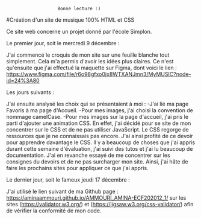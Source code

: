                        Bonne lecture :)

#Création d'un site de musique 100% HTML et CSS

Ce site web concerne un projet donné par l'école Simplon. 



Le premier jour, soit le mercredi 9 décembre :

J'ai commencé le croquis de mon site sur une feuille blanche tout simplement. Cela m'a permis d'avoir les idées plus claires. 
Ce n'est qu'ensuite que j'ai effectué la maquette sur Figma, dont voici le lien : https://www.figma.com/file/r6o98gfxo0jx8WTXANJmn3/MyMUSIC?node-id=24%3A80 



Les jours suivants :

J'ai ensuite analysé les choix qui se présentaient à moi : 
-J'ai lié ma page Favoris à ma page d'Accueil.
-Pour mes images, j'ai choisi la convention de nommage camelCase.
-Pour mes images sur la page d'accueil, j'ai pris le parti d'ajouter une animation CSS. En effet, j'ai décidé pour se site de mon concentrer sur le CSS et de ne pas utiliser JavaScript. Le CSS regorge de ressources que je ne connaissais pas encore. J'ai ainsi profité de ce devoir pour apprendre davantage le CSS. 
Il y a beaucoup de choses que j'ai appris durant cette semaine d'évaluation, j'ai suivi des tutos et j'ai lu beaucoup de documentation. J'ai en revanche essayé de me concentrer sur les consignes du devoirs et de ne pas surcharger mon site.
Ainsi, j'ai hâte de faire les prochains sites pour appliquer ce que j'ai appris.



Le dernier jour, soit le fameux jeudi 17 décembre :

J'ai utilisé le lien suivant de ma Github page : https://aminaammouri.github.io/AMMOURI_AMINA-ECF202012_1/ sur les sites (https://validator.w3.org/) et (https://jigsaw.w3.org/css-validator/) afin de vérifier la conformité de mon code. 
